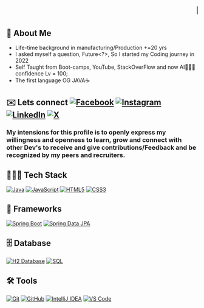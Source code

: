 # <marquee behavior="scroll" direction="left">Hi there!👋🏽 I'm Tamor Stewart, Welcome to my Profile 🚀</marquee>
## 📖 About Me

* Life-time background in manufacturing/Production +=20 yrs
* I asked myself a question, Future<?>, So I started my Coding journey in 2022
* Self Taught from Boot-camps, YouTube, StackOverFlow and now AI🤖🙌🏾 confidence Lv = 100;
* The first language OG JAVA☕️

## ✉️ Lets connect [![Facebook](https://img.shields.io/badge/Facebook-1877F2?logo=facebook&logoColor=white)](https://www.facebook.com/your-profile)  [![Instagram](https://img.shields.io/badge/Instagram-E4405F?logo=instagram&logoColor=white)](https://www.instagram.com/your-username) [![LinkedIn](https://img.shields.io/badge/LinkedIn-0077B5?logo=linkedin&logoColor=white)](https://www.linkedin.com/in/your-profile) [![X](https://img.shields.io/badge/X-000000?logo=x&logoColor=white)](https://x.com/your-username) 

### My intensions for this profile is to openly express my willingness and openness to learn, grow and connect with other Dev's to receive and give contributions/Feedback and be recognized by my peers and recruiters.

## 👨🏾‍💻 Tech Stack


[![Java](https://img.shields.io/badge/Java-007396?logo=java&logoColor=white)](https://www.java.com/)
[![JavaScript](https://img.shields.io/badge/JavaScript-F7DF1E?logo=javascript&logoColor=black)](https://developer.mozilla.org/en-US/docs/Web/JavaScript)
[![HTML5](https://img.shields.io/badge/HTML5-E34F26?logo=html5&logoColor=white)](https://developer.mozilla.org/en-US/docs/Web/HTML)
[![CSS3](https://img.shields.io/badge/CSS3-1572B6?logo=css3&logoColor=white)](https://developer.mozilla.org/en-US/docs/Web/CSS)

## 🚀 Frameworks  
[![Spring Boot](https://img.shields.io/badge/Spring%20Boot-6DB33F?logo=springboot&logoColor=white)](https://spring.io/projects/spring-boot)
[![Spring Data JPA](https://img.shields.io/badge/Spring%20Data%20JPA-6DB33F?logo=spring&logoColor=white)](https://spring.io/projects/spring-data-jpa)

## 🗄️ Database  
[![H2 Database](https://img.shields.io/badge/H2-003B57?logo=h2&logoColor=white)](https://www.h2database.com/) [![SQL](https://img.shields.io/badge/SQL-4479A1?logo=postgresql&logoColor=white)](https://www.sql.org/)

## 🛠️ Tools  
[![Git](https://img.shields.io/badge/Git-F05032?logo=git&logoColor=white)](https://git-scm.com/)
[![GitHub](https://img.shields.io/badge/GitHub-181717?logo=github&logoColor=white)](https://github.com/)
[![IntelliJ IDEA](https://img.shields.io/badge/IntelliJ%20IDEA-000000?logo=intellijidea&logoColor=white)](https://www.jetbrains.com/idea/)
[![VS Code](https://img.shields.io/badge/VS%20Code-007ACC?logo=visualstudiocode&logoColor=white)](https://code.visualstudio.com/)


